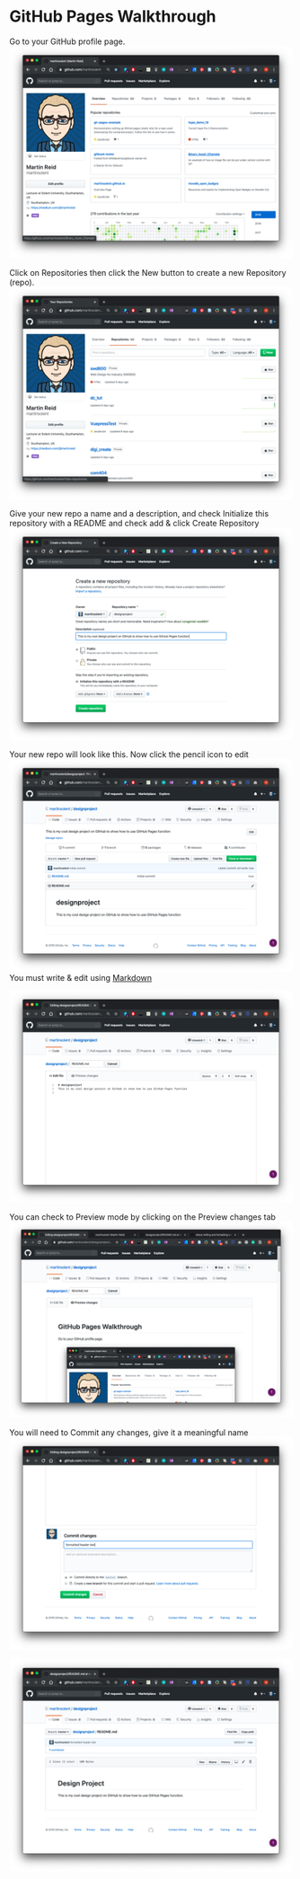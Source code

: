 # GitHub Pages Walkthrough

Go to your GitHub profile page.
![](images/gh_1.png)

Click on Repositories then click the New button to create a new Repository (repo).
![](images/gh_2.png)

Give your new repo a name and a description, and check Initialize this repository with a README and check add  & click Create Repository
![](images/gh_5.png)

Your new repo will look like this. Now click the pencil icon to edit
![](images/gh_6.png)
You must write & edit using [Markdown](https://guides.github.com/pdfs/markdown-cheatsheet-online.pdf)

![](images/gh_7.png)

You can check to Preview mode by clicking on the Preview changes tab
![](images/gh_34.png)

You will need to Commit any changes, give it a meaningful name
![](images/gh_9.png)


![](images/gh_10.png)

